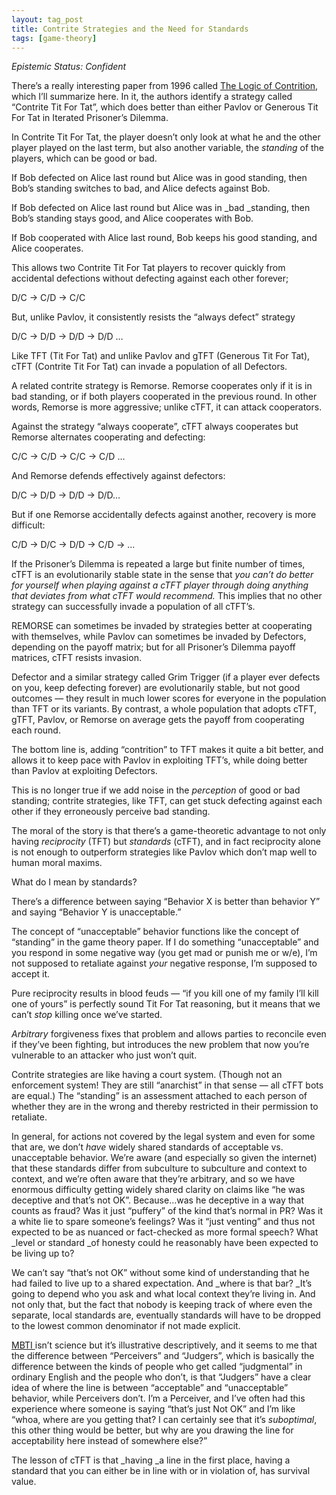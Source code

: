 ```yaml
---
layout: tag_post
title: Contrite Strategies and the Need for Standards
tags: [game-theory]
---
```


_Epistemic Status: Confident_

There’s a really interesting paper from 1996 called [The Logic of Contrition](https://homepage.univie.ac.at/Karl.Sigmund/JTB97a.pdf), which I’ll summarize here.  In it, the authors identify a strategy called “Contrite Tit For Tat”, which does better than either Pavlov or Generous Tit For Tat in Iterated Prisoner’s Dilemma.

In Contrite Tit For Tat, the player doesn’t only look at what he and the other player played on the last term, but also another variable, the _standing_ of the players, which can be good or bad.

If Bob defected on Alice last round but Alice was in good standing, then Bob’s standing switches to bad, and Alice defects against Bob.

If Bob defected on Alice last round but Alice was in _bad _standing, then Bob’s standing stays good, and Alice cooperates with Bob.

If Bob cooperated with Alice last round, Bob keeps his good standing, and Alice cooperates.

This allows two Contrite Tit For Tat players to recover quickly from accidental defections without defecting against each other forever;

D/C -> C/D -> C/C

But, unlike Pavlov, it consistently resists the “always defect” strategy

D/C -> D/D -> D/D -> D/D …

Like TFT (Tit For Tat) and unlike Pavlov and gTFT (Generous Tit For Tat), cTFT (Contrite Tit For Tat) can invade a population of all Defectors.

A related contrite strategy is Remorse.  Remorse cooperates only if it is in bad standing, or if both players cooperated in the previous round. In other words, Remorse is more aggressive; unlike cTFT, it can attack cooperators.

Against the strategy “always cooperate”, cTFT always cooperates but Remorse alternates cooperating and defecting:

C/C -> C/D -> C/C -> C/D …

And Remorse defends effectively against defectors:

D/C -> D/D -> D/D -> D/D…

But if one Remorse accidentally defects against another, recovery is more difficult:

C/D -> D/C -> D/D -> C/D -> …

If the Prisoner’s Dilemma is repeated a large but finite number of times, cTFT is an evolutionarily stable state in the sense that _you can’t do better for yourself when playing against a cTFT player through doing anything that deviates from what cTFT would recommend._ This implies that no other strategy can successfully invade a population of all cTFT’s.

REMORSE can sometimes be invaded by strategies better at cooperating with themselves, while Pavlov can sometimes be invaded by Defectors, depending on the payoff matrix; but for all Prisoner’s Dilemma payoff matrices, cTFT resists invasion.

Defector and a similar strategy called Grim Trigger (if a player ever defects on you, keep defecting forever) are evolutionarily stable, but not good outcomes — they result in much lower scores for everyone in the population than TFT or its variants.  By contrast, a whole population that adopts cTFT, gTFT, Pavlov, or Remorse on average gets the payoff from cooperating each round.

The bottom line is, adding “contrition” to TFT makes it quite a bit better, and allows it to keep pace with Pavlov in exploiting TFT’s, while doing better than Pavlov at exploiting Defectors.

This is no longer true if we add noise in the _perception_ of good or bad standing; contrite strategies, like TFT, can get stuck defecting against each other if they erroneously perceive bad standing.

The moral of the story is that there’s a game-theoretic advantage to not only having _reciprocity_ (TFT) but _standards_ (cTFT), and in fact reciprocity alone is not enough to outperform strategies like Pavlov which don’t map well to human moral maxims.

What do I mean by standards?

There’s a difference between saying “Behavior X is better than behavior Y” and saying “Behavior Y is unacceptable.”

The concept of “unacceptable” behavior functions like the concept of “standing” in the game theory paper.  If I do something “unacceptable” and you respond in some negative way (you get mad or punish me or w/e), I’m not supposed to retaliate against _your_ negative response, I’m supposed to accept it.

Pure reciprocity results in blood feuds — “if you kill one of my family I’ll kill one of yours” is perfectly sound Tit For Tat reasoning, but it means that we can’t _stop_ killing once we’ve started.

_Arbitrary_ forgiveness fixes that problem and allows parties to reconcile even if they’ve been fighting, but introduces the new problem that now you’re vulnerable to an attacker who just won’t quit.

Contrite strategies are like having a court system. (Though not an enforcement system!  They are still “anarchist” in that sense — all cTFT bots are equal.)  The “standing” is an assessment attached to each person of whether they are in the wrong and thereby restricted in their permission to retaliate.

In general, for actions not covered by the legal system and even for some that are, we don’t _have_ widely shared standards of acceptable vs. unacceptable behavior.  We’re aware (and especially so given the internet) that these standards differ from subculture to subculture and context to context, and we’re often aware that they’re arbitrary, and so we have enormous difficulty getting widely shared clarity on claims like “he was deceptive and that’s not OK”.  Because…was he deceptive in a way that counts as fraud? Was it just “puffery” of the kind that’s normal in PR?  Was it a white lie to spare someone’s feelings?  Was it “just venting” and thus not expected to be as nuanced or fact-checked as more formal speech?  What _level or standard _of honesty could he reasonably have been expected to be living up to?

We can’t say “that’s not OK” without some kind of understanding that he had failed to live up to a shared expectation.  And _where is that bar?  _It’s going to depend who you ask and what local context they’re living in.  And not only that, but the fact that nobody is keeping track of where even the separate, local standards are, eventually standards will have to be dropped to the lowest common denominator if not made explicit.

[MBTI ](https://en.wikipedia.org/wiki/Myers%E2%80%93Briggs_Type_Indicator)isn’t science but it’s illustrative descriptively, and it seems to me that the difference between “Perceivers” and “Judgers”, which is basically the difference between the kinds of people who get called “judgmental” in ordinary English and the people who don’t, is that “Judgers” have a clear idea of where the line is between “acceptable” and “unacceptable” behavior, while Perceivers don’t.  I’m a Perceiver, and I’ve often had this experience where someone is saying “that’s just Not OK” and I’m like “whoa, where are you getting that? I can certainly see that it’s _suboptimal_, this other thing would be better, but why are you drawing the line for acceptability here instead of somewhere else?”

The lesson of cTFT is that _having _a line in the first place, having a standard that you can either be in line with or in violation of, has survival value.
